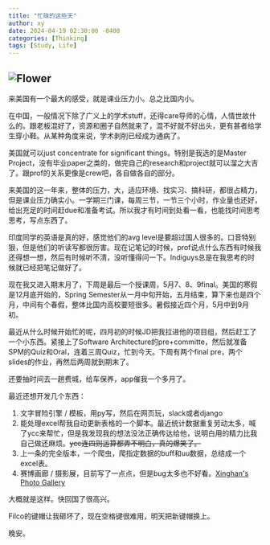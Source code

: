 ```yaml
---
title: "忙碌的这些天"
author: xy
date: 2024-04-19 02:30:00 -0400
categories: [Thinking]
tags: [Study, Life]
---
```


![Flower](/2024/0419/2.jpg)
---

来美国有一个最大的感受，就是课业压力小。总之比国内小。

在中国，一般情况下除了广义上的学术stuff，还得care导师的心情，人情世故什么的。跟老板混好了，资源和圈子自然就来了，混不好就不好出头，更有甚者给学生穿小鞋。从某种角度来说，学术剥削已经成为通病了。

美国就可以just concentrate for significant things。特别是我选的是Master Project，没有毕业paper之类的，做完自己的research和project就可以溜之大吉了。跟prof的关系更像是crew吧，各自做各自的部分。

来美国的这一年来，整体的压力，大，适应环境、找实习、搞科研，都很占精力，但是课业压力确实小。一学期三门课，每周三节，一节三个小时，作业量也还好，给出充足的时间赶due和准备考试。所以我才有时间到处看一看，也能找时间思考思考，写点东西了。

印度同学的英语是真的好，感觉他们的avg level是要超过国人很多的。口音特别狠，但是他们的听读写都很厉害。现在记笔记的时候，prof说点什么东西有时候我还得想一想，然后有时候听不清，没听懂得问一下。Indiguys总是在我思考的时候就已经把笔记做好了。

现在我又进入期末月了，下周是最后一个授课周，5月7、8、9final。美国的寒假是12月底开始的，Spring Semester从一月中旬开始，五月结束，算下来也是四个月，中间有个春假，整体比国内高校要短很多。暑假接近四个月，5月中到9月初。

最近从什么时候开始忙的呢，四月初的时候JD把我拉进他的项目组，然后赶工了一个小东西。紧接上了Software Architecture的pre+committe，然后就准备SPM的Quiz和Oral，连着三周Quiz，忙到今天。下周有两个final pre，两个slides的作业，再然后两周就到期末了。

还要抽时间去一趟费城，给车保养，app催我一个多月了。

最近还想开发几个东西：

1. 文字冒险引擎 / 模板，用py写，然后在网页玩，slack或者django
2. 能处理excel帮我自动更新表格的一个脚本。最近统计数据重复劳动太多，喊了ycc来帮忙，但是我发现我的想法没法正确传达给他，说明白用的精力比我自己做还麻烦。~~ycc连四则运算都弄不明白，真的爆笑了。~~
3. 上一条的完全版本，一个爬虫，爬指定数据的buff和uu数据，总结成一个excel表。
4. 赛博画廊 / 摄影展，目前写了一点点，但是bug太多也不好看。[Xinghan's Photo Gallery](https://yinxinghan.com/program/Photo_Gallary/)

大概就是这样。快回国了很高兴。

Filco的键帽让我砸坏了，现在空格键很难用，明天把新键帽换上。

晚安。